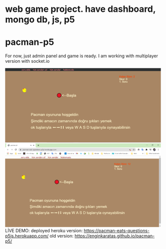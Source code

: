 # web game project. have dashboard, mongo db, js, p5

<h1>pacman-p5</h1>
For now, just admin panel and game is ready. I am working with multiplayer version with socket.io

![pacman game](/readme-files/1.png)
![pacman game](/readme-files/2.png)
LİVE DEMO:
deployed heroku version:
https://pacman-eats-questions-p5js.herokuapp.com/
old version:
https://enginkaratas.github.io/pacman-p5/

 


 
 
